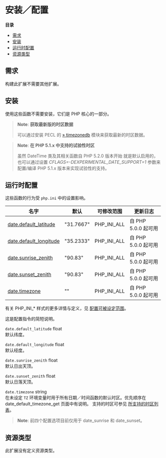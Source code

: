 安装／配置
==========

**目录**

-   [需求](/datetime/setup.html#需求)
-   [安装](/datetime/setup.html#安装)
-   [运行时配置](/datetime/setup.html#运行时配置)
-   [资源类型](/datetime/setup.html#资源类型)

需求
----

构建此扩展不需要其他扩展。

安装
----

使用这些函数不需要安装，它们是 PHP 核心的一部分。

> **Note**: **获取最新版的时区数据**  
>
> 可以通过安装 PECL 的
> <a href="https://pecl.php.net/get/timezonedb" class="link external">» timezonedb</a>
> 模块来获取最新的时区数据。

> **Note**: **在 PHP 5.1.x 中支持的试验性时区**  
>
> 虽然 <span class="classname">DateTime</span> 类及其相关函数自 PHP
> 5.2.0 版本开始 就是默认启用的，也可以通过设置
> *CFLAGS=-DEXPERIMENTAL\_DATE\_SUPPORT=1* 参数来配置/编译 PHP 5.1.x
> 版本来实现试验性的支持。

运行时配置
----------

这些函数的行为受 `php.ini` 中的设置影响。

| 名字                                                                    | 默认      | 可修改范围    | 更新日志            |
|-------------------------------------------------------------------------|-----------|---------------|---------------------|
| <a href="/datetime/setup.html#" class="link">date.default_latitude</a>  | "31.7667" | PHP\_INI\_ALL | 自 PHP 5.0.0 起可用 |
| <a href="/datetime/setup.html#" class="link">date.default_longitude</a> | "35.2333" | PHP\_INI\_ALL | 自 PHP 5.0.0 起可用 |
| <a href="/datetime/setup.html#" class="link">date.sunrise_zenith</a>    | "90.83"   | PHP\_INI\_ALL | 自 PHP 5.0.0 起可用 |
| <a href="/datetime/setup.html#" class="link">date.sunset_zenith</a>     | "90.83"   | PHP\_INI\_ALL | 自 PHP 5.0.0 起可用 |
| <a href="/datetime/setup.html#" class="link">date.timezone</a>          | ""        | PHP\_INI\_ALL | 自 PHP 5.0.0 起可用 |

有关 PHP\_INI\_\* 样式的更多详情与定义，见
<a href="/configuration/changes/modes.html" class="xref">配置可被设定范围</a>。

这是配置指令的简短说明。

`date.default_latitude` <span class="type">float</span>  
默认纬度。

`date.default_longitude` <span class="type">float</span>  
默认经度。

`date.sunrise_zenith` <span class="type">float</span>  
默认日出天顶。

`date.sunset_zenith` <span class="type">float</span>  
默认日落天顶。

`date.timezone` <span class="type">string</span>  
在未设定 `TZ` 环境变量时用于所有日期／时间函数的默认时区。优先顺序在
<span class="function">date\_default\_timezone\_get</span>
页面中有说明。 支持的时区可参见
<a href="/timezones.html" class="xref">所支持的时区列表</a>。

> **Note**: <span class="simpara"> 前四个配置选项目前仅用于 <span
> class="function">date\_sunrise</span> 和 <span
> class="function">date\_sunset</span>。 </span>

资源类型
--------

此扩展没有定义资源类型。
